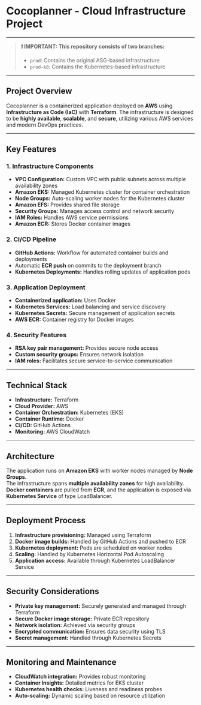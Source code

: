 # Cocoplanner - Cloud Infrastructure Project

---
> **❗ IMPORTANT: This repository consists of two branches:**
> - `prod`: Contains the original ASG-based infrastructure
> - `prod-k8`: Contains the Kubernetes-based infrastructure

---
## Project Overview
Cocoplanner is a containerized application deployed on **AWS** using **Infrastructure as Code (IaC)** with **Terraform**. The infrastructure is designed to be **highly available**, **scalable**, and **secure**, utilizing various AWS services and modern DevOps practices.

---

## Key Features

### 1. Infrastructure Components
- **VPC Configuration:** Custom VPC with public subnets across multiple availability zones
- **Amazon EKS:** Managed Kubernetes cluster for container orchestration
- **Node Groups:** Auto-scaling worker nodes for the Kubernetes cluster
- **Amazon EFS:** Provides shared file storage
- **Security Groups:** Manages access control and network security
- **IAM Roles:** Handles AWS service permissions
- **Amazon ECR:** Stores Docker container images

### 2. CI/CD Pipeline
- **GitHub Actions:** Workflow for automated container builds and deployments
- Automatic **ECR push** on commits to the deployment branch
- **Kubernetes Deployments:** Handles rolling updates of application pods

### 3. Application Deployment
- **Containerized application:** Uses Docker
- **Kubernetes Services:** Load balancing and service discovery
- **Kubernetes Secrets:** Secure management of application secrets
- **AWS ECR:** Container registry for Docker images

### 4. Security Features
- **RSA key pair management:** Provides secure node access
- **Custom security groups:** Ensures network isolation
- **IAM roles:** Facilitates secure service-to-service communication

---

## Technical Stack
- **Infrastructure:** Terraform
- **Cloud Provider:** AWS
- **Container Orchestration:** Kubernetes (EKS)
- **Container Runtime:** Docker
- **CI/CD:** GitHub Actions
- **Monitoring:** AWS CloudWatch

---

## Architecture
The application runs on **Amazon EKS** with worker nodes managed by **Node Groups**.  
The infrastructure spans **multiple availability zones** for high availability.  
**Docker containers** are pulled from **ECR**, and the application is exposed via **Kubernetes Service** of type LoadBalancer.

---

## Deployment Process
1. **Infrastructure provisioning:** Managed using Terraform
2. **Docker image builds:** Handled by GitHub Actions and pushed to ECR
3. **Kubernetes deployment:** Pods are scheduled on worker nodes
4. **Scaling:** Handled by Kubernetes Horizontal Pod Autoscaling
5. **Application access:** Available through Kubernetes LoadBalancer Service

---

## Security Considerations
- **Private key management:** Securely generated and managed through Terraform
- **Secure Docker image storage:** Private ECR repository
- **Network isolation:** Achieved via security groups
- **Encrypted communication:** Ensures data security using TLS
- **Secret management:** Handled through Kubernetes Secrets

---

## Monitoring and Maintenance
- **CloudWatch integration:** Provides robust monitoring
- **Container Insights:** Detailed metrics for EKS cluster
- **Kubernetes health checks:** Liveness and readiness probes
- **Auto-scaling:** Dynamic scaling based on resource utilization

